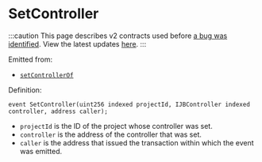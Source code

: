 # SetController

:::caution
This page describes v2 contracts used before [a bug was identified](/2022-05-24/). View the latest updates [here](https://juicebox.money/#/v2-bug-updates/).
:::

Emitted from:

* [`setControllerOf`](/protocol/api/contracts/jbdirectory/write/setcontrollerof.md)

Definition:

```
event SetController(uint256 indexed projectId, IJBController indexed controller, address caller);
```

* `projectId` is the ID of the project whose controller was set.
* `controller` is the address of the controller that was set.
* `caller` is the address that issued the transaction within which the event was emitted.
